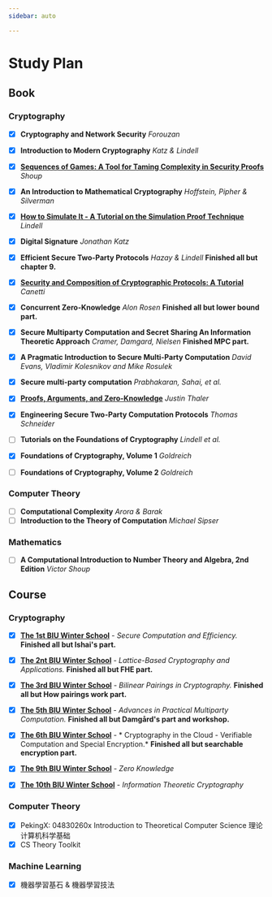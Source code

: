 ```yaml
---
sidebar: auto

---
```



# Study Plan

<!-- Books, Courses, etc. -->

<!-- more -->

## Book

### Cryptography

- [x] **Cryptography and Network Security** *Forouzan*
- [x] **Introduction to Modern Cryptography** *Katz & Lindell*
- [x] [**Sequences of Games: A Tool for Taming Complexity in Security Proofs**](http://www.shoup.net/papers/games.pdf) *Shoup*
- [x] **An Introduction to Mathematical Cryptography** *Hoffstein, Pipher & Silverman*
- [x] [**How to Simulate It - A Tutorial on the Simulation Proof Technique**](https://eprint.iacr.org/2016/046.pdf) *Lindell*
- [x] **Digital Signature** *Jonathan Katz*
- [x] **Efficient Secure Two-Party Protocols** *Hazay & Lindell* **Finished all but chapter 9.**
- [x] [**Security and Composition of Cryptographic Protocols: A Tutorial**](https://eprint.iacr.org/2006/465) *Canetti*
- [x] **Concurrent Zero-Knowledge** *Alon Rosen* **Finished all but lower bound part.** 
- [x] **Secure Multiparty Computation and Secret Sharing An Information Theoretic Approach** *Cramer, Damgard, Nielsen* **Finished MPC part.**
- [x] **A Pragmatic Introduction to Secure Multi-Party Computation** *David Evans, Vladimir Kolesnikov and Mike Rosulek* 
- [x] **Secure multi-party computation** *Prabhakaran, Sahai, et al.*
- [x] [**Proofs, Arguments, and Zero-Knowledge**](http://people.cs.georgetown.edu/jthaler/ProofsArgsAndZK.pdf) *Justin Thaler*
- [x] **Engineering Secure Two-Party Computation Protocols** *Thomas Schneider* 
- [ ] **Tutorials on the Foundations of Cryptography** *Lindell et al.*
- [x] **Foundations of Cryptography, Volume 1** *Goldreich*
- [ ] **Foundations of Cryptography, Volume 2** *Goldreich*



### Computer Theory

- [ ] **Computational Complexity** *Arora & Barak*
- [ ] **Introduction to the Theory of Computation** *Michael Sipser*

### Mathematics

- [ ] **A Computational Introduction to Number Theory and Algebra, 2nd Edition** *Victor Shoup* 

## Course

### Cryptography

- [x] [**The 1st BIU Winter School**](https://cyber.biu.ac.il/event/the-1st-biu-winter-school/) - *Secure Computation and Efficiency.* **Finished all but Ishai's part.**
- [x] [**The 2nt BIU Winter School**](https://cyber.biu.ac.il/event/the-1st-biu-winter-school/) - *Lattice-Based Cryptography and Applications.* **Finished all but FHE part.**
- [x] [**The 3rd BIU Winter School**](https://cyber.biu.ac.il/event/the-3rd-biu-winter-school/) - *Bilinear Pairings in Cryptography.* **Finished all but How pairings work part.**
- [x] [**The 5th BIU Winter School**](https://cyber.biu.ac.il/event/the-5th-biu-winter-school/) - *Advances in Practical Multiparty Computation.* **Finished all but Damgård's part and workshop.**
- [x] [**The 6th BIU Winter School**](https://cyber.biu.ac.il/event/the-6th-biu-winter-school/) - * Cryptography in the Cloud - Verifiable Computation and Special Encryption.* **Finished all but searchable encryption part.**
- [x] [**The 9th BIU Winter School**](https://cyber.biu.ac.il/event/the-9th-biu-winter-school-on-cryptography/) - *Zero Knowledge*
- [x] [**The 10th BIU Winter School**](https://cyber.biu.ac.il/event/the-10th-biu-winter-school-on-cryptography/) - *Information Theoretic Cryptography*


### Computer Theory

- [x] PekingX: 04830260x Introduction to Theoretical Computer Science 理论计算机科学基础 
- [x] CS Theory Toolkit 

### Machine Learning

- [x] 機器學習基石 & 機器學習技法